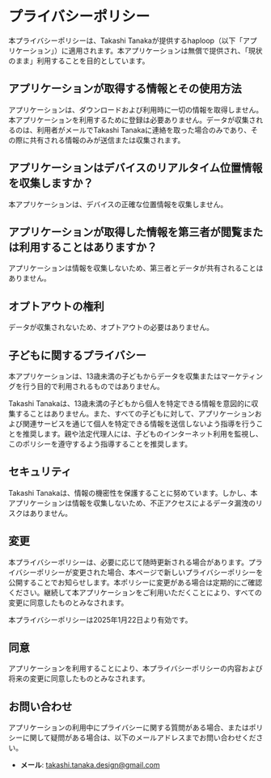 # プライバシーポリシー

本プライバシーポリシーは、Takashi Tanakaが提供するhaploop（以下「アプリケーション」）に適用されます。本アプリケーションは無償で提供され、「現状のまま」利用することを目的としています。

## アプリケーションが取得する情報とその使用方法

アプリケーションは、ダウンロードおよび利用時に一切の情報を取得しません。本アプリケーションを利用するために登録は必要ありません。データが収集されるのは、利用者がメールでTakashi Tanakaに連絡を取った場合のみであり、その際に共有される情報のみが送信または収集されます。

## アプリケーションはデバイスのリアルタイム位置情報を収集しますか？

本アプリケーションは、デバイスの正確な位置情報を収集しません。

## アプリケーションが取得した情報を第三者が閲覧または利用することはありますか？

アプリケーションは情報を収集しないため、第三者とデータが共有されることはありません。

## オプトアウトの権利

データが収集されないため、オプトアウトの必要はありません。

## 子どもに関するプライバシー

本アプリケーションは、13歳未満の子どもからデータを収集またはマーケティングを行う目的で利用されるものではありません。

Takashi Tanakaは、13歳未満の子どもから個人を特定できる情報を意図的に収集することはありません。また、すべての子どもに対して、アプリケーションおよび関連サービスを通じて個人を特定できる情報を送信しないよう指導を行うことを推奨します。親や法定代理人には、子どものインターネット利用を監視し、このポリシーを遵守するよう指導することを推奨します。

## セキュリティ

Takashi Tanakaは、情報の機密性を保護することに努めています。しかし、本アプリケーションは情報を収集しないため、不正アクセスによるデータ漏洩のリスクはありません。

## 変更

本プライバシーポリシーは、必要に応じて随時更新される場合があります。プライバシーポリシーが変更された場合、本ページで新しいプライバシーポリシーを公開することでお知らせします。本ポリシーに変更がある場合は定期的にご確認ください。継続して本アプリケーションをご利用いただくことにより、すべての変更に同意したものとみなされます。

本プライバシーポリシーは2025年1月22日より有効です。

## 同意

アプリケーションを利用することにより、本プライバシーポリシーの内容および将来の変更に同意したものとみなされます。

## お問い合わせ

アプリケーションの利用中にプライバシーに関する質問がある場合、またはポリシーに関して疑問がある場合は、以下のメールアドレスまでお問い合わせください。

- **メール**: takashi.tanaka.design@gmail.com